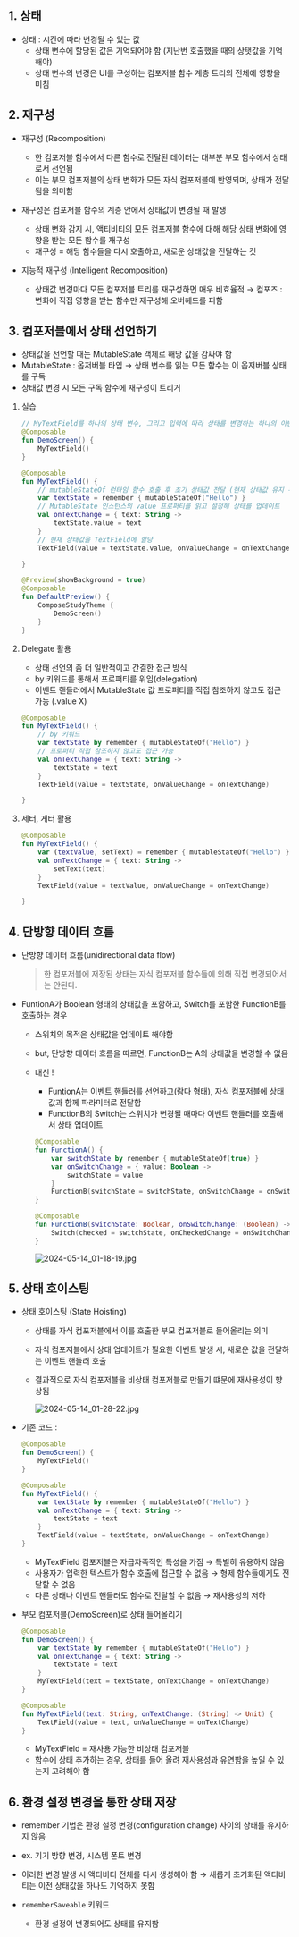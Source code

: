 ## 1. 상태

- 상태 : 시간에 따라 변경될 수 있는 값
    - 상태 변수에 할당된 값은 기억되어야 함 (지난번 호출했을 때의 상탯값을 기억해야)
    - 상태 변수의 변경은 UI를 구성하는 컴포저블 함수 계층 트리의 전체에 영향을 미침

## 2. 재구성

- 재구성 (Recomposition)
    - 한 컴포저블 함수에서 다른 함수로 전달된 데이터는 대부분 부모 함수에서 상태로서 선언됨
    - 이는 부모 컴포저블의 상태 변화가 모든 자식 컴포저블에 반영되며, 상태가 전달됨을 의미함

- 재구성은 컴포저블 함수의 계층 안에서 상태값이 변경될 때 발생
    - 상태 변화 감지 시, 액티비티의 모든 컴포저블 함수에 대해 해당 상태 변화에 영향을 받는 모든 함수를 재구성
    - 재구성 = 해당 함수들을 다시 호출하고, 새로운 상태값을 전달하는 것

- 지능적 재구성 (Intelligent Recomposition)
    - 상태값 변경마다 모든 컴포저블 트리를 재구성하면 매우 비효율적 → 컴포즈 : 변화에 직접 영향을 받는 함수만 재구성해 오버헤드를 피함
    

## 3. 컴포저블에서 상태 선언하기

- 상태값을 선언할 때는 MutableState 객체로 해당 값을 감싸야 함
- MutableState : 옵저버블 타입 → 상태 변수를 읽는 모든 함수는 이 옵저버블 상태를 구독
- 상태값 변경 시 모든 구독 함수에 재구성이 트리거

1. 실습
    
    ```kotlin
    // MyTextField를 하나의 상태 변수, 그리고 입력에 따라 상태를 변경하는 하나의 이벤트 핸들러를 포함한 상태 컴포저블 함수로 만듬
    @Composable
    fun DemoScreen() {
        MyTextField()
    }
    
    @Composable
    fun MyTextField() {
        // mutableStateOf 런타임 함수 호출 후 초기 상태값 전달 (현재 상태값 유지 위해 remember 키워드 활용)
        var textState = remember { mutableStateOf("Hello") }
        // MutableState 인스턴스의 value 프로퍼티를 읽고 설정해 상태를 업데이트
        val onTextChange = { text: String ->
            textState.value = text
        }
        // 현재 상태값을 TextField에 할당
        TextField(value = textState.value, onValueChange = onTextChange)
    
    }
    
    @Preview(showBackground = true)
    @Composable
    fun DefaultPreview() {
        ComposeStudyTheme {
            DemoScreen()
        }
    }
    ```
    
2. Delegate 활용
    - 상태 선언의 좀 더 일반적이고 간결한 접근 방식
    - by 키워드를 통해서 프로퍼티를 위임(delegation)
    - 이벤트 핸들러에서 MutableState 값 프로퍼티를 직접 참조하지 않고도 접근 가능 (.value X)
    
    ```kotlin
    @Composable
    fun MyTextField() {
        // by 키워드
        var textState by remember { mutableStateOf("Hello") }
        // 프로퍼티 직접 참조하지 않고도 접근 가능
        val onTextChange = { text: String ->
            textState = text
        }
        TextField(value = textState, onValueChange = onTextChange)
    
    }
    ```
    
3. 세터, 게터 활용
    
    ```kotlin
    @Composable
    fun MyTextField() {
        var (textValue, setText) = remember { mutableStateOf("Hello") }
        val onTextChange = { text: String ->
            setText(text)
        }
        TextField(value = textValue, onValueChange = onTextChange)
    
    }
    ```
    

## 4. 단방향 데이터 흐름

- 단방향 데이터 흐름(unidirectional data flow)
    
    > 한 컴포저블에 저장된 상태는 자식 컴포저블 함수들에 의해 직접 변경되어서는 안된다.
    > 

- FuntionA가 Boolean 형태의 상태값을 포함하고, Switch를 포함한 FunctionB를 호출하는 경우
    - 스위치의 목적은 상태값을 업데이트 해야함
    - but, 단방향 데이터 흐름을 따르면, FunctionB는 A의 상태값을 변경할 수 없음
    - 대신 !
        - FuntionA는 이벤트 핸들러를 선언하고(람다 형태), 자식 컴포저블에 상태값과 함께 파라미터로 전달함
        - FunctionB의 Switch는 스위치가 변경될 때마다 이벤트 핸들러를 호출해서 상태 업데이트
        
        ```kotlin
        @Composable
        fun FunctionA() {
            var switchState by remember { mutableStateOf(true) }
            var onSwitchChange = { value: Boolean ->
                switchState = value
            }
            FunctionB(switchState = switchState, onSwitchChange = onSwitchChange)
        }
        
        @Composable
        fun FunctionB(switchState: Boolean, onSwitchChange: (Boolean) -> Unit) {
            Switch(checked = switchState, onCheckedChange = onSwitchChange)
        }
        ```
        
        ![2024-05-14_01-18-19.jpg](https://prod-files-secure.s3.us-west-2.amazonaws.com/edfd69d1-6c01-4d0c-9269-1bae8a4e3915/ccceddf8-bb91-4206-8db1-2835cad0785e/2024-05-14_01-18-19.jpg)
        

## 5. 상태 호이스팅

- 상태 호이스팅 (State Hoisting)
    - 상태를 자식 컴포저블에서 이를 호출한 부모 컴포저블로 들어올리는 의미
    - 자식 컴포저블에서 상태 업데이트가 필요한 이벤트 발생 시, 새로운 값을 전달하는 이벤트 핸들러 호출
    - 결과적으로 자식 컴포저블을 비상태 컴포저블로 만들기 떄문에 재사용성이 향상됨
        
        ![2024-05-14_01-28-22.jpg](https://prod-files-secure.s3.us-west-2.amazonaws.com/edfd69d1-6c01-4d0c-9269-1bae8a4e3915/5a34cde6-e93d-4b80-9d83-73329b392bf7/2024-05-14_01-28-22.jpg)
        
    
- 기존 코드 :
    
    ```kotlin
    @Composable
    fun DemoScreen() {
        MyTextField()
    }
    
    @Composable
    fun MyTextField() {
        var textState by remember { mutableStateOf("Hello") }
        val onTextChange = { text: String ->
            textState = text
        }
        TextField(value = textState, onValueChange = onTextChange)
    }
    ```
    
    - MyTextField 컴포저블은 자급자족적인 특성을 가짐 → 특별히 유용하지 않음
    - 사용자가 입력한 텍스트가 함수 호출에 접근할 수 없음 → 형제 함수들에게도 전달할 수 없음
    - 다른 상태나 이벤트 핸들러도 함수로 전달할 수 없음 → 재사용성의 저하

- 부모 컴포저블(DemoScreen)로 상태 들어올리기
    
    ```kotlin
    @Composable
    fun DemoScreen() {
        var textState by remember { mutableStateOf("Hello") }
        val onTextChange = { text: String ->
            textState = text
        }
        MyTextField(text = textState, onTextChange = onTextChange)
    }
    
    @Composable
    fun MyTextField(text: String, onTextChange: (String) -> Unit) {
        TextField(value = text, onValueChange = onTextChange)
    }
    ```
    
    - MyTextField = 재사용 가능한 비상태 컴포저블
    - 함수에 상태 추가하는 경우, 상태를 들어 올려 재사용성과 유연함을 높일 수 있는지 고려해야 함
    

## 6. 환경 설정 변경을 통한 상태 저장

- remember 기법은 환경 설정 변경(configuration change) 사이의 상태를 유지하지 않음
- ex. 기기 방향 변경, 시스템 폰트 변경
- 이러한 변경 발생 시 액티비티 전체를 다시 생성해야 함 → 새롭게 초기화된 액티비티는 이전 상태값을 하나도 기억하지 못함

- `rememberSaveable` 키워드
    - 환경 설정이 변경되어도 상태를 유지함
